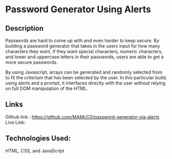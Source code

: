 # Password Generator Using Alerts

## Description
Passwords are hard to come up with and even harder to keep secure. By building a password generator that takes in the users input for how many characters they want, if they want special characters, numeric characters, and lower and uppercase letters in their passwords, users are able to get a more secure passwords. 

By using Javascript, arrays can be generated and randomly selected from to fit the criterium that has been selected by the user. In this particular build, using alerts and a prompt, it interfaces directly with the user without relying on full DOM manipulation of the HTML. 

## Links

Github link : https://github.com/MAMcC0/password-generator-via-alerts
Live Link:

## Technologies Used:
HTML, CSS, and JavaScript

##
